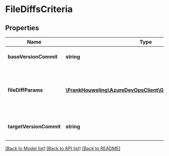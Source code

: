 # FileDiffsCriteria

## Properties
Name | Type | Description | Notes
------------ | ------------- | ------------- | -------------
**baseVersionCommit** | **string** | Commit ID of the base version | [optional] 
**fileDiffParams** | [**\FrankHouweling\AzureDevOpsClient\Git\Model\FileDiffParams[]**](FileDiffParams.md) | List of parameters for each of the files for which we need to get the file diff | [optional] 
**targetVersionCommit** | **string** | Commit ID of the target version | [optional] 

[[Back to Model list]](../README.md#documentation-for-models) [[Back to API list]](../README.md#documentation-for-api-endpoints) [[Back to README]](../README.md)


